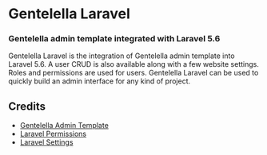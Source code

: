 # Gentelella Laravel
### Gentelella admin template integrated with Laravel 5.6
Gentelella Laravel is the integration of Gentelella admin template into Laravel 5.6. A user CRUD is also available along with a few website settings. Roles and permissions are used for users. Gentelella Laravel can be used to quickly build an admin interface for any kind of project.

## Credits
* [Gentelella Admin Template](https://github.com/puikinsh/gentelella)
* [Laravel Permissions](https://github.com/spatie/laravel-permission)
* [Laravel Settings](https://github.com/anlutro/laravel-settings)